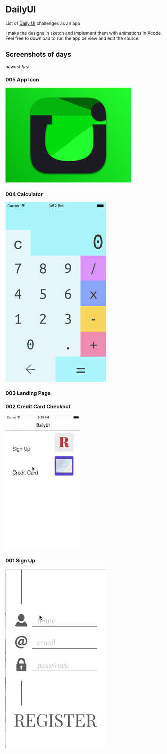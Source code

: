 # DailyUI
List of [Daily UI](http://www.100daysui.com/) challenges as an app

I make the designs in sketch and implement them with animations in Xcode.
Feel free to download to run the app or view and edit the source.

## Screenshots of days
*newest first*

### 005 App Icon

![app icon](https://raw.githubusercontent.com/coffee-cup/DailyUI/master/Shreenshots/AppIcon.png)

### 004 Calculator

![calculator](https://raw.githubusercontent.com/coffee-cup/DailyUI/master/Shreenshots/Calculator.gif)

### 003 Landing Page

### 002 Credit Card Checkout

![credit card checkout](https://raw.githubusercontent.com/coffee-cup/DailyUI/master/Shreenshots/CreditCard.gif)

### 001 Sign Up

![sign up](https://raw.githubusercontent.com/coffee-cup/DailyUI/master/Shreenshots/SignUp.gif)
